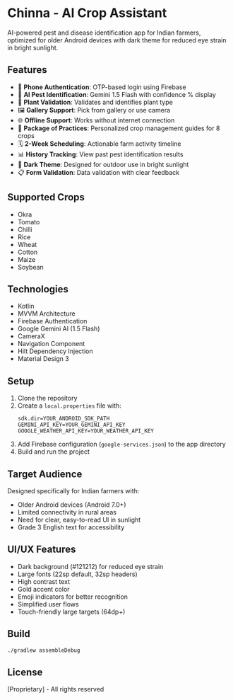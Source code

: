 # Chinna - AI Crop Assistant

AI-powered pest and disease identification app for Indian farmers, optimized for older Android devices with dark theme for reduced eye strain in bright sunlight.

## Features

- 📱 **Phone Authentication**: OTP-based login using Firebase
- 📸 **AI Pest Identification**: Gemini 1.5 Flash with confidence % display
- 🌿 **Plant Validation**: Validates and identifies plant type
- 🖼️ **Gallery Support**: Pick from gallery or use camera
- 🌐 **Offline Support**: Works without internet connection
- 🌾 **Package of Practices**: Personalized crop management guides for 8 crops
- 🗓️ **2-Week Scheduling**: Actionable farm activity timeline
- 📊 **History Tracking**: View past pest identification results
- 🌙 **Dark Theme**: Designed for outdoor use in bright sunlight
- 📋 **Form Validation**: Data validation with clear feedback

## Supported Crops

- Okra
- Tomato
- Chilli
- Rice
- Wheat
- Cotton
- Maize
- Soybean

## Technologies

- Kotlin
- MVVM Architecture
- Firebase Authentication
- Google Gemini AI (1.5 Flash)
- CameraX
- Navigation Component
- Hilt Dependency Injection
- Material Design 3

## Setup

1. Clone the repository
2. Create a `local.properties` file with:
   ```properties
   sdk.dir=YOUR_ANDROID_SDK_PATH
   GEMINI_API_KEY=YOUR_GEMINI_API_KEY
   GOOGLE_WEATHER_API_KEY=YOUR_WEATHER_API_KEY
   ```
3. Add Firebase configuration (`google-services.json`) to the app directory
4. Build and run the project

## Target Audience

Designed specifically for Indian farmers with:
- Older Android devices (Android 7.0+)
- Limited connectivity in rural areas
- Need for clear, easy-to-read UI in sunlight
- Grade 3 English text for accessibility

## UI/UX Features

- Dark background (#121212) for reduced eye strain
- Large fonts (22sp default, 32sp headers)
- High contrast text
- Gold accent color
- Emoji indicators for better recognition
- Simplified user flows
- Touch-friendly large targets (64dp+)

## Build

```bash
./gradlew assembleDebug
```

## License

[Proprietary] - All rights reserved